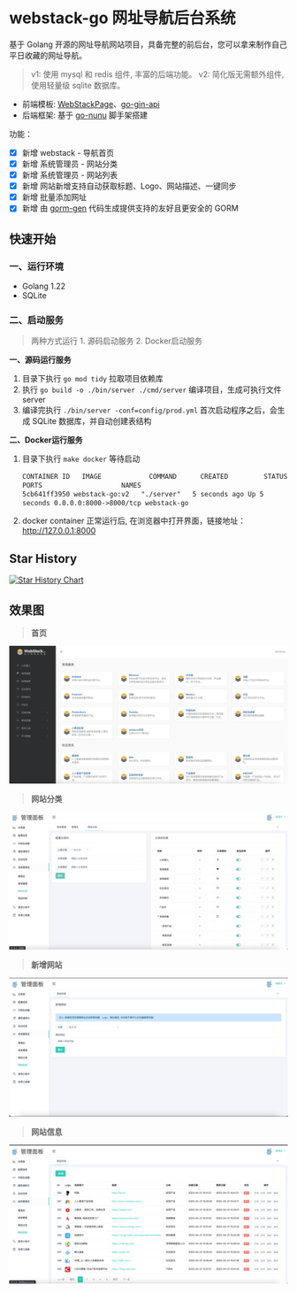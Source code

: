 # webstack-go 网址导航后台系统

基于 Golang 开源的网址导航网站项目，具备完整的前后台，您可以拿来制作自己平日收藏的网址导航。
> v1: 使用 mysql 和 redis 组件, 丰富的后端功能。 v2: 简化版无需额外组件, 使用轻量级 sqlite 数据库。

- 前端模板: [WebStackPage](https://github.com/WebStackPage/WebStackPage.github.io)、[go-gin-api ](https://github.com/xinliangnote/go-gin-api)
- 后端框架: 基于 [go-nunu](https://github.com/go-nunu/nunu) 脚手架搭建

功能：
- [x] 新增 webstack - 导航首页
- [x] 新增 系统管理员 - 网站分类
- [x] 新增 系统管理员 - 网站列表
- [x] 新增 网站新增支持自动获取标题、Logo、网站描述、一键同步
- [x] 新增 批量添加网址
- [x] 新增 由 [gorm-gen](https://github.com/go-gorm/gen) 代码生成提供支持的友好且更安全的 GORM

## 快速开始

### 一、运行环境

- Golang 1.22
- SQLite

### 二、启动服务

> 两种方式运行 1. 源码启动服务 2. Docker启动服务

**一、源码运行服务**

1. 目录下执行 `go mod tidy` 拉取项目依赖库
2. 执行 `go build -o ./bin/server ./cmd/server` 编译项目，生成可执行文件 server 
3. 编译完执行 `./bin/server -conf=config/prod.yml` 首次启动程序之后，会生成 SQLite 数据库，并自动创建表结构


**二、Docker运行服务**


1. 目录下执行 `make docker` 等待启动
   ```shell
   CONTAINER ID   IMAGE            COMMAND      CREATED         STATUS         PORTS                    NAMES
   5cb641ff3950 webstack-go:v2   "./server"   5 seconds ago Up 5 seconds 0.0.0.0:8000->8000/tcp webstack-go
   ```
2. docker container 正常运行后, 在浏览器中打开界面，链接地址：http://127.0.0.1:8000

## Star History

[![Star History Chart](https://api.star-history.com/svg?repos=ch3nnn/webstack-go&type=Date)](https://star-history.com/#ch3nnn/webstack-go&Date)

## 效果图

> **首页**

![](.github/image/index.png)

> **网站分类**

![](.github/image/category.png)

> **新增网站**

![](.github/image/add_site.png)

> **网站信息**

![](.github/image/site.png)
